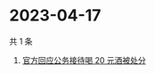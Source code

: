 # 2023-04-17

共 1 条

<!-- BEGIN ZHIHUSEARCH -->
<!-- 最后更新时间 Mon Apr 17 2023 02:13:06 GMT+0800 (China Standard Time) -->
1. [官方回应公务接待喝 20 元酒被处分](https://www.zhihu.com/search?q=官方回应公务接待喝%2020%20元酒被处分)
<!-- END ZHIHUSEARCH -->
